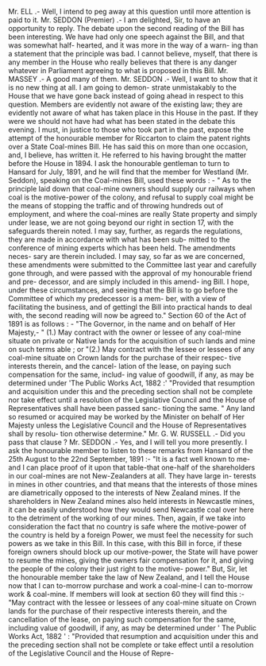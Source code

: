 Mr. ELL .- Well, I intend to peg away at this question until more attention is paid to it. Mr. SEDDON (Premier) .- I am delighted, Sir, to have an opportunity to reply. The debate upon the second reading of the Bill has been interesting. We have had only one speech against the Bill, and that was somewhat half- hearted, and it was more in the way of a warn- ing than a statement that the principle was bad. I cannot believe, myself, that there is any member in the House who really believes that there is any danger whatever in Parliament agreeing to what is proposed in this Bill. Mr. MASSEY .- A good many of them. Mr. SEDDON .- Well, I want to show that it is no new thing at all. I am going to demon- strate unmistakably to the House that we have gone back instead of going ahead in respect to this question. Members are evidently not aware of the existing law; they are evidently not aware of what has taken place in this House in the past. If they were we should not have had what has been stated in the debate this evening. I must, in justice to those who took part in the past, expose the attempt of the honourable member for Riccarton to claim the patent rights over a State Coal-mines Bill. He has said this on more than one occasion, and, I believe, has written it. He referred to his having brought the matter before the House in 1894. I ask the honourable gentleman to turn to Hansard for July, 1891, and he will find that the member for Westland (Mr. Seddon), speaking on the Coal-mines Bill, used these words : - " As to the principle laid down that coal-mine owners should supply our railways when coal is the motive-power of the colony, and refusal to supply coal might be the means of stopping the traffic and of throwing hundreds out of employment, and where the coal-mines are really State property and simply under lease, we are not going beyond our right in section 17, with the safeguards therein noted. I may say, further, as regards the regulations, they are made in accordance with what has been sub- mitted to the conference of mining experts which has been held. The amendments neces- sary are therein included. I may say, so far as we are concerned, these amendments were submitted to the Committee last year and carefully gone through, and were passed with the approval of my honourable friend and pre- decessor, and are simply included in this amend- ing Bill. I hope, under these circumstances, and seeing that the Bill is to go before the Committee of which my predecessor is a mem- ber, with a view of facilitating the business, and of gettingl the Bill into practical hands to deal with, the second reading will now be agreed to." Section 60 of the Act of 1891 is as follows : - "The Governor, in the name and on behalf of Her Majesty,- " (1.) May contract with the owner or lessee of any coal-mine situate on private or Native lands for the acquisition of such lands and mine on such terms able ; or "(2.) May contract with the lessee or lessees of any coal-mine situate on Crown lands for the purchase of their respec- tive interests therein, and the cancel- lation of the lease, on paying such compensation for the same, includ- ing value of goodwill, if any, as may be determined under 'The Public Works Act, 1882 :' "Provided that resumption and acquisition under this and the preceding section shall not be complete nor take effect until a resolution of the Legislative Council and the House of Representatives shall have been passed sanc- tioning the same. " Any land so resumed or acquired may be worked by the Minister on behalf of Her Majesty unless the Legislative Council and the House of Representatives shall by resolu- tion otherwise determine." Mr. G. W. RUSSELL .- Did you pass that clause ? Mr. SEDDON .- Yes, and I will tell you more presently. I ask the honourable member to listen to these remarks from Hansard of the 25th August to the 22nd September, 1891 :- "It is a fact well known to me-and I can place proof of it upon that table-that one-half of the shareholders in our coal-mines are not New-Zealanders at all. They have large in- terests in mines in other countries, and that means that the interests of those mines are diametrically opposed to the interests of New Zealand mines. If the shareholders in New Zealand mines also held interests in Newcastle mines, it can be easily understood how they would send Newcastle coal over here to the detriment of the working of our mines. Then, again, if we take into consideration the fact that no country is safe where the motive-power of the country is held by a foreign Power, we must feel the necessity for such powers as we take in this Bill. In this case, with this Bill in force, if these foreign owners should block up our motive-power, the State will have power to resume the mines, giving the owners fair compensation for it, and giving the people of the colony their just right to the motive- power." But, Sir, let the honourable member take the law of New Zealand, and I tell the House now that I can to-morrow purchase and work a coal-mine-I can to-morrow work & coal-mine. If members will look at section 60 they will find this :- "May contract with the lessee or lessees of any coal-mine situate on Crown lands for the purchase of their respective interests therein, and the cancellation of the lease, on paying such compensation for the same, including value of goodwill, if any, as may be determined under ' The Public Works Act, 1882 ' : "Provided that resumption and acquisition under this and the preceding section shall not be complete or take effect until a resolution of the Legislative Council and the House of Repre- 